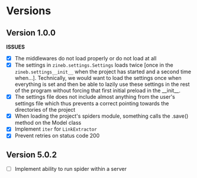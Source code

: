 # Versions

## Version 1.0.0

**ISSUES**

* [X] The middlewares do not load properly or do not load at all
* [X] The settings in `zineb.settings.Settings` loads twice [once in the `zineb.settings__init__` when the project has started and a second time when...]. Technically, we would want to load the settings once when everything is set and then be able to lazily use these settings in the rest of the program without forcing that first initial preload in the \_\_init\_\_.
* [X] The settings file does not include almost anything from the user's settings file which thus prevents a correct pointing towards the directories of the project
* [X] When loading the project's spiders module, something calls the .save() method on the Model class
* [X] Implement `iter` for `LinkExtractor`
* [X] Prevent retries on status code 200

## Version 5.0.2

* [ ] Implement ability to run spider within a server

